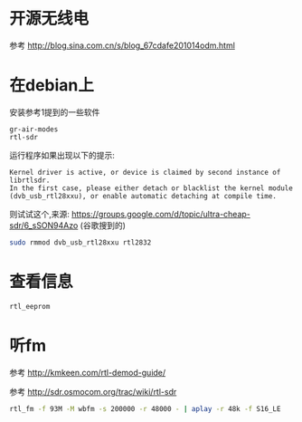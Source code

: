 # 开源无线电

参考 http://blog.sina.com.cn/s/blog_67cdafe201014odm.html

# 在debian上

安装参考1提到的一些软件
```text
gr-air-modes
rtl-sdr
```
运行程序如果出现以下的提示:
```text
Kernel driver is active, or device is claimed by second instance of librtlsdr.
In the first case, please either detach or blacklist the kernel module
(dvb_usb_rtl28xxu), or enable automatic detaching at compile time.
```
则试试这个,来源: https://groups.google.com/d/topic/ultra-cheap-sdr/6_sSON94Azo (谷歌搜到的)
```bash
sudo rmmod dvb_usb_rtl28xxu rtl2832 
```

# 查看信息

```bash
rtl_eeprom
```

# 听fm

参考 http://kmkeen.com/rtl-demod-guide/

参考 http://sdr.osmocom.org/trac/wiki/rtl-sdr

```bash
rtl_fm -f 93M -M wbfm -s 200000 -r 48000 - | aplay -r 48k -f S16_LE
```